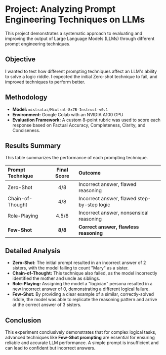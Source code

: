 # Project: Analyzing Prompt Engineering Techniques on LLMs

This project demonstrates a systematic approach to evaluating and improving the output of Large Language Models (LLMs) through different prompt engineering techniques.

## Objective

I wanted to test how different prompting techniques affect an LLM's ability to solve a logic riddle.
I expected the initial Zero-shot technique to fail, and improved techniques to perform better.

## Methodology

* **Model:** `mistralai/Mixtral-8x7B-Instruct-v0.1`
* **Environment:** Google Colab with an NVIDIA A100 GPU
* **Evaluation Framework:** A custom 8-point rubric was used to score each response based on Factual Accuracy, Completeness, Clarity, and Conciseness.

## Results Summary

This table summarizes the performance of each prompting technique.

| Prompt Technique    | Final Score | Outcome                                      |
| :------------------ | :---------: | :------------------------------------------- |
| Zero-Shot           |     4/8     | Incorrect answer, flawed reasoning           |
| Chain-of-Thought    |     4/8     | Incorrect answer, flawed step-by-step logic  |
| Role-Playing        |   4.5/8     | Incorrect answer, nonsensical reasoning      |
| **Few-Shot** |   **8/8** | **Correct answer, flawless reasoning** |

## Detailed Analysis

* **Zero-Shot:** The initial prompt resulted in an incorrect answer of 2 sisters, with the model failing to count "Mary" as a sister.
* **Chain-of-Thought:** This technique also failed, as the model incorrectly identified the mother and uncle as siblings.
* **Role-Playing:** Assigning the model a "logician" persona resulted in a new incorrect answer of 0, demonstrating a different logical failure.
* **Few-Shot:** By providing a clear example of a similar, correctly-solved riddle, the model was able to replicate the reasoning pattern and arrive at the correct answer of 3 sisters.

## Conclusion


This experiment conclusively demonstrates that for complex logical tasks, advanced techniques like **Few-Shot prompting** are essential for ensuring reliable and accurate LLM performance. A simple prompt is insufficient and can lead to confident but incorrect answers.

